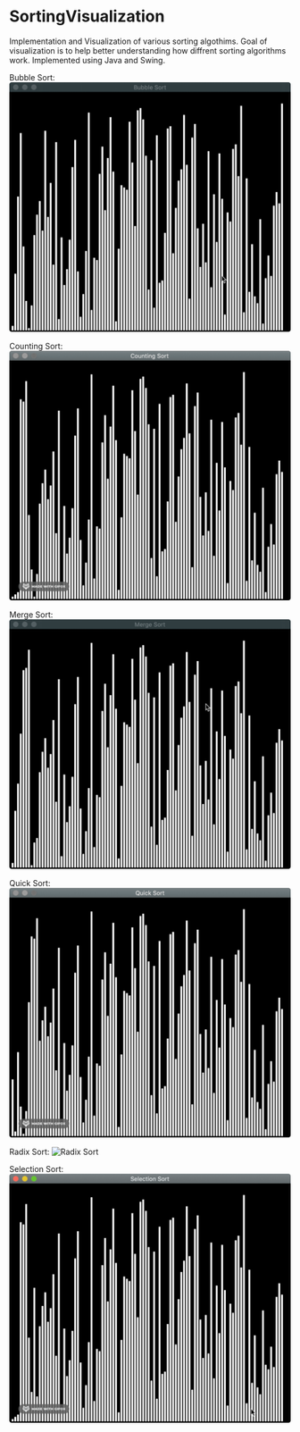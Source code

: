 # SortingVisualization

Implementation and Visualization of various sorting algothims.
Goal of visualization is to help better understanding how diffrent sorting algorithms work.
Implemented using Java and Swing.

Bubble Sort:
![Bubble Sort](gifs/Bubble_Sort.gif)

Counting Sort:
![Counting Sort](gifs/Counting_Sort.gif)

Merge Sort:
![Merge Sort](gifs/Merge_Sort.gif)

Quick Sort:
![Quick Sort](gifs/Quick_Sort.gif)

Radix Sort:
![Radix Sort](gifs/Radix_Sort.gif)

Selection Sort:
![Selection Sort](gifs/Selection_Sort.gif)


